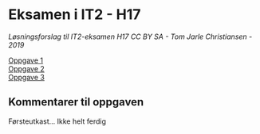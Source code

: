 # Eksamen i IT2 - H17
*Løsningsforslag til IT2-eksamen H17*
*CC BY SA - Tom Jarle Christiansen - 2019*

[Oppgave 1](https://fuzzbin.github.io/IT2-H17/index.html)<br>
[Oppgave 2](https://fuzzbin.github.io/IT2-H17/oppgave2.html)<br>
[Oppgave 3](https://fuzzbin.github.io/IT2-H17/oppgave3.html/)<br>

## Kommentarer til oppgaven
Førsteutkast... Ikke helt ferdig

